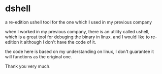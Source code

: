 # dshell
a re-edition ushell tool for the one which I used in my previous company 

when I worked in my previous company, there is an utility called ushell, which is a great tool for debuging the binary in linux.
and I would like to re-edition it although I don't have the code of it.

the code here is based on my understanding on linux, I don't guarantee it will functions as the original one.

Thank you very much.
